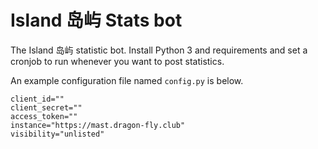 # Island 岛屿 Stats bot

The Island 岛屿 statistic bot. 
Install Python 3 and requirements and set a cronjob to run whenever you want to post statistics.

An example configuration file named `config.py` is below.

```
client_id=""
client_secret=""
access_token=""
instance="https://mast.dragon-fly.club"
visibility="unlisted"
```